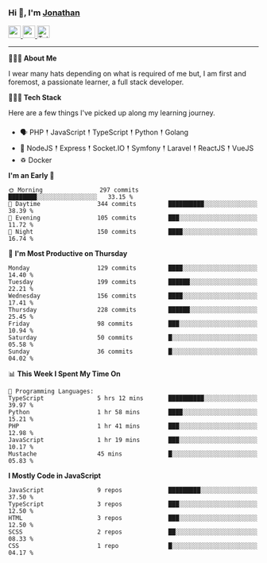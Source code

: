 ### Hi 👋, I'm [Jonathan](https://jonathan-d.ch) 

<p>
  <a href="https://www.linkedin.com/in/jdebetaz">
    <img src="https://img.shields.io/badge/linkedin-%230077B5.svg?&style=for-the-badge&logo=linkedin&logoColor=white" height=25>
  </a>
  <a href="https://www.instagram.com/jdebetaz/">
    <img src="https://img.shields.io/badge/instagram-%23E4405F.svg?&style=for-the-badge&logo=instagram&logoColor=white" height=25>
  </a>
  <a href="https://wakatime.com/@5c95ead1-71ee-4ecc-9a32-6c2b293dd432">
    <img src="https://wakatime.com/badge/user/5c95ead1-71ee-4ecc-9a32-6c2b293dd432.svg?style=for-the-badge" height=25 alt="Total time coded since Aug 23 2019" />
  </a>
</p>

-------

**🙋🏻‍♂️ About Me** 

<p>I wear many hats depending on what is required of me but, I am first and foremost, a passionate learner, a full stack developer.</p>

**👨🏻‍💻 Tech Stack** 

<p>Here are a few things I've picked up along my learning journey.</p>

- 🗣 PHP 𒑰 JavaScript 𒑰 TypeScript 𒑰 Python 𒑰 Golang
- 🎒 NodeJS 𒑰 Express 𒑰 Socket.IO 𒑰 Symfony 𒑰 Laravel 𒑰 ReactJS 𒑰 VueJS
- ♽ Docker

<!--START_SECTION:waka-->
**I'm an Early 🐤** 

```text
🌞 Morning                297 commits         ████████░░░░░░░░░░░░░░░░░   33.15 % 
🌆 Daytime                344 commits         ██████████░░░░░░░░░░░░░░░   38.39 % 
🌃 Evening                105 commits         ███░░░░░░░░░░░░░░░░░░░░░░   11.72 % 
🌙 Night                  150 commits         ████░░░░░░░░░░░░░░░░░░░░░   16.74 % 
```
📅 **I'm Most Productive on Thursday** 

```text
Monday                   129 commits         ████░░░░░░░░░░░░░░░░░░░░░   14.40 % 
Tuesday                  199 commits         ██████░░░░░░░░░░░░░░░░░░░   22.21 % 
Wednesday                156 commits         ████░░░░░░░░░░░░░░░░░░░░░   17.41 % 
Thursday                 228 commits         ██████░░░░░░░░░░░░░░░░░░░   25.45 % 
Friday                   98 commits          ███░░░░░░░░░░░░░░░░░░░░░░   10.94 % 
Saturday                 50 commits          █░░░░░░░░░░░░░░░░░░░░░░░░   05.58 % 
Sunday                   36 commits          █░░░░░░░░░░░░░░░░░░░░░░░░   04.02 % 
```


📊 **This Week I Spent My Time On** 

```text
💬 Programming Languages: 
TypeScript               5 hrs 12 mins       ██████████░░░░░░░░░░░░░░░   39.97 % 
Python                   1 hr 58 mins        ████░░░░░░░░░░░░░░░░░░░░░   15.21 % 
PHP                      1 hr 41 mins        ███░░░░░░░░░░░░░░░░░░░░░░   12.98 % 
JavaScript               1 hr 19 mins        ███░░░░░░░░░░░░░░░░░░░░░░   10.17 % 
Mustache                 45 mins             █░░░░░░░░░░░░░░░░░░░░░░░░   05.83 % 
```

**I Mostly Code in JavaScript** 

```text
JavaScript               9 repos             █████████░░░░░░░░░░░░░░░░   37.50 % 
TypeScript               3 repos             ███░░░░░░░░░░░░░░░░░░░░░░   12.50 % 
HTML                     3 repos             ███░░░░░░░░░░░░░░░░░░░░░░   12.50 % 
SCSS                     2 repos             ██░░░░░░░░░░░░░░░░░░░░░░░   08.33 % 
CSS                      1 repo              █░░░░░░░░░░░░░░░░░░░░░░░░   04.17 % 
```




<!--END_SECTION:waka-->
